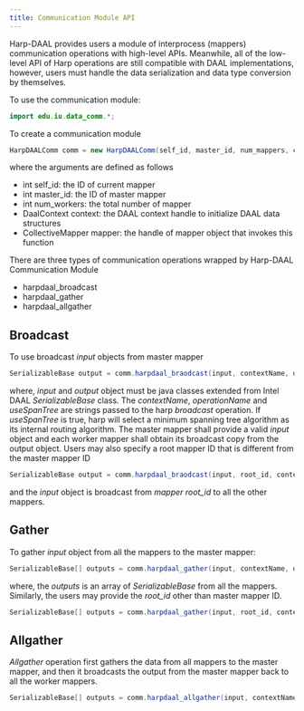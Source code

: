```yaml
---
title: Communication Module API 
---
```


Harp-DAAL provides users a module of interprocess (mappers) communication operations with high-level APIs.
Meanwhile, all of the low-level API of Harp operations are still compatible with DAAL implementations, however, 
users must handle the data serialization and data type conversion by themselves. 

To use the communication module:

```java
import edu.iu.data_comm.*;
```

To create a communication module

```java
HarpDAALComm comm = new HarpDAALComm(self_id, master_id, num_mappers, context, mapper);
```

where the arguments are defined as follows

* int self_id: the ID of current mapper
* int master_id: the ID of master mapper
* int num_workers: the total number of mapper
* DaalContext context: the DAAL context handle to initialize DAAL data structures
* CollectiveMapper mapper: the handle of mapper object that invokes this function

There are three types of communication operations wrapped by Harp-DAAL Communication Module 

* harpdaal_broadcast
* harpdaal_gather
* harpdaal_allgather

## Broadcast

To use broadcast *input* objects from master mapper 

```java
SerializableBase output = comm.harpdaal_braodcast(input, contextName, operationName, useSpanTree);
```

where, *input* and *output* object must be java classes extended from Intel DAAL *SerializableBase* class. The *contextName*, 
*operationName* and *useSpanTree* are strings passed to the harp *broadcast* operation. If *useSpanTree* is true, harp will 
select a minimum spanning tree algorithm as its internal routing algorithm. The master mapper shall provide a valid *input*
object and each worker mapper shall obtain its broadcast copy from the output object. Users may also specify a root mapper ID
that is different from the master mapper ID 

```java
SerializableBase output = comm.harpdaal_braodcast(input, root_id, contextName, operationName, useSpanTree);
```

and the *input* object is broadcast from *mapper root_id* to all the other mappers. 

## Gather

To gather *input* object from all the mappers to the master mapper: 

```java
SerializableBase[] outputs = comm.harpdaal_gather(input, contextName, operationName);
```

where, the *outputs* is an array of *SerializableBase* from all the mappers. Similarly, the users may provide the *root_id* other than master mapper ID.

```java
SerializableBase[] outputs = comm.harpdaal_gather(input, root_id, contextName, operationName);
```

## Allgather

*Allgather* operation first gathers the data from all mappers to the master mapper, and then it broadcasts the output from the master mapper back to all the 
worker mappers.

```java
SerializableBase[] outputs = comm.harpdaal_allgather(input, contextName, operationName);
```















